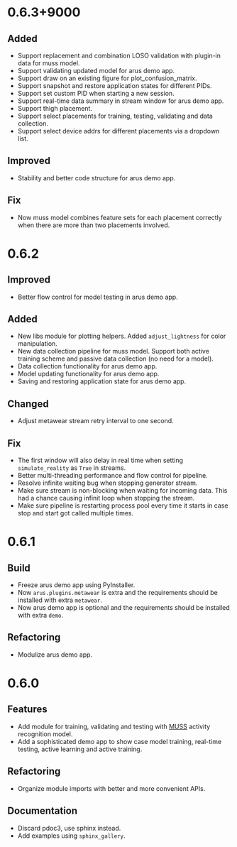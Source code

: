 # 0.6.3+9000

## Added

* Support replacement and combination LOSO validation with plugin-in data for muss model.
* Support validating updated model for arus demo app.
* Support draw on an existing figure for plot_confusion_matrix.
* Support snapshot and restore application states for different PIDs.
* Support set custom PID when starting a new session.
* Support real-time data summary in stream window for arus demo app.
* Support thigh placement.
* Support select placements for training, testing, validating and data collection.
* Support select device addrs for different placements via a dropdown list.

## Improved

* Stability and better code structure for arus demo app.

## Fix

* Now muss model combines feature sets for each placement correctly when there are more than two placements involved.

# 0.6.2

## Improved

* Better flow control for model testing in arus demo app.

## Added

* New libs module for plotting helpers. Added `adjust_lightness` for color manipulation.
* New data collection pipeline for muss model. Support both active training scheme and passive data collection (no need for a model).
* Data collection functionality for arus demo app.
* Model updating functionality for arus demo app.
* Saving and restoring application state for arus demo app.

## Changed

* Adjust metawear stream retry interval to one second.

## Fix

* The first window will also delay in real time when setting `simulate_reality` as `True` in streams.
* Better multi-threading performance and flow control for pipeline.
* Resolve infinite waiting bug when stopping generator stream.
* Make sure stream is non-blocking when waiting for incoming data. This had a chance causing infinit loop when stopping the stream.
* Make sure pipeline is restarting process pool every time it starts in case stop and start got called multiple times.

# 0.6.1

## Build

* Freeze arus demo app using PyInstaller.
* Now `arus.plugins.metawear` is extra and the requirements should be installed with extra `metawear`.
* Now arus demo app is optional and the requirements should be installed with extra `demo`.

## Refactoring

* Modulize arus demo app.

# 0.6.0

## Features

* Add module for training, validating and testing with [MUSS](https://qutang.github.io/MUSS/) activity recognition model.
* Add a sophisticated demo app to show case model training, real-time testing, active learning and active training.

## Refactoring

* Organize module imports with better and more convenient APIs.

## Documentation

* Discard pdoc3, use sphinx instead.
* Add examples using `sphinx_gallery`.